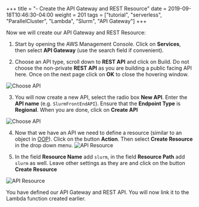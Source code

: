 +++
title = "- Create the API Gateway and REST Resource"
date = 2019-09-18T10:46:30-04:00
weight = 201
tags = ["tutorial", "serverless", "ParallelCluster", "Lambda", "Slurm", "API Gateway"]
+++

Now we will create our API Gateway and REST Resource:

1. Start by opening the AWS Management Console. Click on  **Services**, then select **API Gateway** (use the search field if convenient).

2. Choose an API type, scroll down to **REST API** and click on Build. Do not choose the non-private **REST API** as you are building a public facing API here. Once on the next page click on **OK** to close the hovering window.

![Choose API](/images/serverless/api-gateway-1.png)

3. You will now create a new API, select the radio box **New API**. Enter the **API name** (e.g. `SlurmFrontEndAPI`). Ensure that the **Endpoint Type** is **Regional**. When you are done, click on **Create API**

![Choose API](/images/serverless/api-gateway-2.png)

4. Now that we have an API we need to define a resource (similar to an object in [OOP](https://en.wikipedia.org/wiki/Object-oriented_programming)). Click on the button **Action**. Then select **Create Resource** in the drop down menu.
![API Resource](/images/serverless/api-gateway-3.png)

5. In the field **Resource Name** add `slurm`, in the field **Resource Path** add `slurm` as well. Leave other settings as they are and click on the button **Create Resource**

![API Resource](/images/serverless/api-gateway-4.png)

You have defined our API Gateway and REST API. You will now link it to the Lambda function created earlier.
